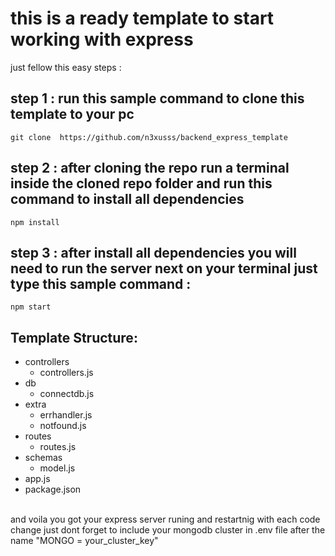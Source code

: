 # this is a ready template to start working with express
just fellow this easy steps : 
## step 1 : run this sample command to clone this template to your pc 
`git clone  https://github.com/n3xusss/backend_express_template`
## step 2 : after cloning the repo run a terminal inside the cloned repo folder and run this command to install all dependencies
`npm install`
## step 3 : after install all dependencies you will need to run the server next on your terminal just type this sample command : 
`npm start`
## Template Structure:

- controllers
  - controllers.js
- db
  - connectdb.js
- extra
  - errhandler.js
  - notfound.js
- routes
  - routes.js
- schemas
  - model.js
- app.js
- package.json
<br>
and voila you got your express server runing and restartnig with each code change just dont forget to include your mongodb cluster in .env file after the name "MONGO = your_cluster_key"
